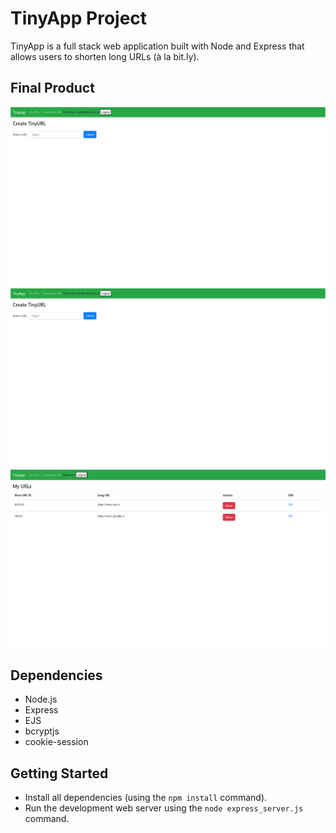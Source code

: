 # TinyApp Project

TinyApp is a full stack web application built with Node and Express that allows users to shorten long URLs (à la bit.ly).

## Final Product

![Alt Text](docs/Create-URL.png)
![Alt Text](docs/MyURLs.png)
![Alt Text](docs/login.png)


## Dependencies

- Node.js
- Express
- EJS
- bcryptjs
- cookie-session

## Getting Started

- Install all dependencies (using the `npm install` command).
- Run the development web server using the `node express_server.js` command.
